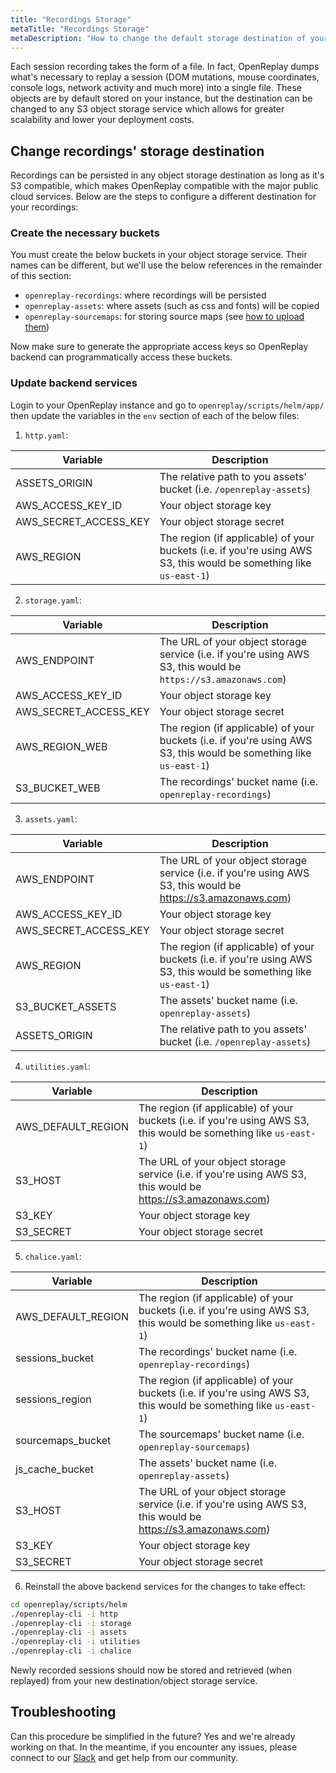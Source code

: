 ```yaml
---
title: "Recordings Storage"
metaTitle: "Recordings Storage"
metaDescription: "How to change the default storage destination of your recordings."
---
```


Each session recording takes the form of a file. In fact, OpenReplay dumps what's necessary to replay a session (DOM mutations, mouse coordinates, console logs, network activity and much more) into a single file. These objects are by default stored on your instance, but the destination can be changed to any S3 object storage service which allows for greater scalability and lower your deployment costs.

## Change recordings' storage destination

Recordings can be persisted in any object storage destination as long as it's S3 compatible, which makes OpenReplay compatible with the major public cloud services. Below are the steps to configure a different destination for your recordings:

### Create the necessary buckets

You must create the below buckets in your object storage service. Their names can be different, but we'll use the below references in the remainder of this section:
- `openreplay-recordings`: where recordings will be persisted
- `openreplay-assets`: where assets (such as css and fonts) will be copied
- `openreplay-sourcemaps`: for storing source maps (see [how to upload them](/installation/upload-sourcemaps))

Now make sure to generate the appropriate access keys so OpenReplay backend can programmatically access these buckets.

### Update backend services

Login to your OpenReplay instance and go to `openreplay/scripts/helm/app/` then update the variables in the `env` section of each of the below files:

1. `http.yaml`:

| Variable | Description |
|----------|-------------|
| ASSETS_ORIGIN | The relative path to you assets' bucket (i.e. `/openreplay-assets`) |
| AWS_ACCESS_KEY_ID | Your object storage key |
| AWS_SECRET_ACCESS_KEY | Your object storage secret |
| AWS_REGION | The region (if applicable) of your buckets (i.e. if you're using AWS S3, this would be something like `us-east-1`) |

2. `storage.yaml`:

| Variable | Description |
|----------|-------------|
| AWS_ENDPOINT | The URL of your object storage service (i.e. if you're using AWS S3, this would be `https://s3.amazonaws.com`) |
| AWS_ACCESS_KEY_ID | Your object storage key |
| AWS_SECRET_ACCESS_KEY | Your object storage secret |
| AWS_REGION_WEB | The region (if applicable) of your buckets (i.e. if you're using AWS S3, this would be something like `us-east-1`) |
| S3_BUCKET_WEB | The recordings' bucket name (i.e. `openreplay-recordings`) |

3. `assets.yaml`:

| Variable | Description |
|----------|-------------|
| AWS_ENDPOINT | The URL of your object storage service (i.e. if you're using AWS S3, this would be https://s3.amazonaws.com) |
| AWS_ACCESS_KEY_ID | Your object storage key |
| AWS_SECRET_ACCESS_KEY | Your object storage secret |
| AWS_REGION | The region (if applicable) of your buckets (i.e. if you're using AWS S3, this would be something like `us-east-1`) |
| S3_BUCKET_ASSETS | The assets' bucket name (i.e. `openreplay-assets`) |
| ASSETS_ORIGIN | The relative path to you assets' bucket (i.e. `/openreplay-assets`) |

4. `utilities.yaml`:

| Variable | Description |
|----------|-------------|
| AWS_DEFAULT_REGION | The region (if applicable) of your buckets (i.e. if you're using AWS S3, this would be something like `us-east-1`) |
| S3_HOST | The URL of your object storage service (i.e. if you're using AWS S3, this would be https://s3.amazonaws.com) |
| S3_KEY | Your object storage key |
| S3_SECRET | Your object storage secret  |

5. `chalice.yaml`:

| Variable | Description |
|----------|-------------|
| AWS_DEFAULT_REGION | The region (if applicable) of your buckets (i.e. if you're using AWS S3, this would be something like `us-east-1`) |
| sessions_bucket | The recordings' bucket name (i.e. `openreplay-recordings`) |
| sessions_region | The region (if applicable) of your buckets (i.e. if you're using AWS S3, this would be something like `us-east-1`) |
| sourcemaps_bucket | The sourcemaps' bucket name (i.e. `openreplay-sourcemaps`) |
| js_cache_bucket | The assets' bucket name (i.e. `openreplay-assets`)  |
| S3_HOST | The URL of your object storage service (i.e. if you're using AWS S3, this would be https://s3.amazonaws.com) |
| S3_KEY | Your object storage key |
| S3_SECRET | Your object storage secret  |

6. Reinstall the above backend services for the changes to take effect:

```bash
cd openreplay/scripts/helm
./openreplay-cli -i http
./openreplay-cli -i storage
./openreplay-cli -i assets
./openreplay-cli -i utilities
./openreplay-cli -i chalice
```

Newly recorded sessions should now be stored and retrieved (when replayed) from your new destination/object storage service.

## Troubleshooting

Can this procedure be simplified in the future? Yes and we're already working on that. In the meantime, if you encounter any issues, please connect to our [Slack](https://slack.openreplay.com) and get help from our community.